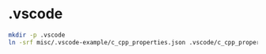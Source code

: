 # .vscode

```sh
mkdir -p .vscode
ln -srf misc/.vscode-example/c_cpp_properties.json .vscode/c_cpp_properties.json
```
